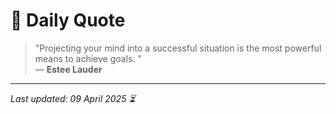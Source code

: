 # 📜 Daily Quote

> "Projecting your mind into a successful situation is the most powerful means to achieve goals.  "  
> — **Estee Lauder**

---

_Last updated: 09 April 2025 ⏳_
